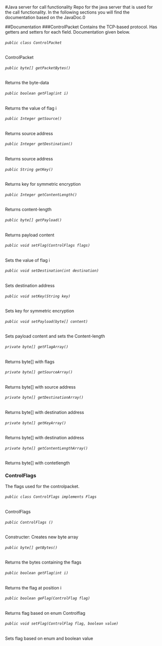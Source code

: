 #Java server for call functionality
Repo for the java server that is used for the call functionality.
In the following sections you will find the documentation based on the JavaDoc.0

##Documentation
###ControlPacket
Contains the TCP-based protocol. Has getters and setters for each field. Documentation given below.

###### `public class ControlPacket` 

ControlPacket

###### `public byte[] getPacketBytes()`

Returns the byte-data

###### `public boolean getFlag(int i)`

Returns the value of flag i

###### `public Integer getSource()`

Returns source address

###### `public Integer getDestination()`

Returns source address

###### `public String getKey()`

Returns key for symmetric encryption

###### `public Integer getContentLength()`

Returns content-length

###### `public byte[] getPayload()`

Returns payload content

###### `public void setFlag(ControlFlags flags)`

Sets the value of flag i

###### `public void setDestination(int destination)`

Sets destination address

###### `public void setKey(String key)`

Sets key for symmetric encryption

###### `public void setPayload(byte[] content)`

Sets payload content and sets the Content-length

###### `private byte[] getFlagArray()`

Returns byte[] with flags

###### `private byte[] getSourceArray()`

Returns byte[] with source address

###### `private byte[] getDestinationArray()`

Returns byte[] with destination address

###### `private byte[] getKeyArray()`

Returns byte[] with destination address

###### `private byte[] getContentLengthArray()`

Returns byte[] with contetlength


### ControlFlags
The flags used for the controlpacket. 

###### `public class ControlFlags implements Flags`

ControlFlags

###### `public ControlFlags ()`

Constructer: Creates new byte array

###### `public byte[] getBytes()`

Returns the bytes containing the flags

###### `public boolean getFlag(int i)`

Returns the flag at position i

###### `public boolean geFlag(ControlFlag flag)`

Returns flag based on enum Controlflag

###### `public void setFlag(ControlFlag flag, boolean value)`

Sets flag based on enum and boolean value
